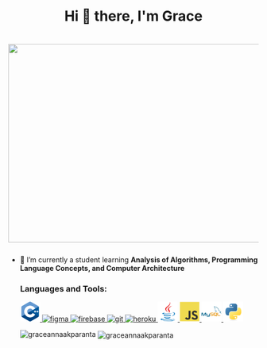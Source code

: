 <!--
**GraceAnnaAkparanta/GraceAnnaAkparanta** is a ✨ _special_ ✨ repository because its `README.md` (this file) appears on your GitHub profile.

**Here are some ideas to get you started:

- 🔭 I’m currently working on ...
- 🌱 I’m currently learning ...
- 👯 I’m looking to collaborate on ...
- 🤔 I’m looking for help with ...
- 💬 Ask me about ...
- 📫 How to reach me: ...
- 😄 Pronouns: ...
- ⚡ Fun fact: ... 

<h3 align="center">A undergrad in tech</h3>
-->
  
<h1 align="center">
    Hi 👋 there, I'm Grace
</h1>
<h1 align="center"> 
  <img src="https://github.com/user-attachments/assets/d1d664f9-00e1-448a-979f-0ad0baaa2820"
 style="width: 800px; height: 400px; object-fit: scale-down;">
</h1>

- 🌱 I’m currently a student learning **Analysis of Algorithms, Programming Language Concepts, and Computer
    Architecture**

   <!--<h3 align="left">Connect with me:</h3>
    <p align="left"> hello
    </p> -->

    <h3 align="left">Languages and Tools:</h3>
    <p align="left"> <a href="https://www.w3schools.com/cpp/" target="_blank" rel="noreferrer"> <img
                src="https://raw.githubusercontent.com/devicons/devicon/master/icons/cplusplus/cplusplus-original.svg"
                alt="cplusplus" width="40" height="40" /> </a> <a href="https://www.figma.com/" target="_blank"
            rel="noreferrer"> <img src="https://www.vectorlogo.zone/logos/figma/figma-icon.svg" alt="figma" width="40"
                height="40" /> </a> <a href="https://firebase.google.com/" target="_blank" rel="noreferrer"> <img
                src="https://www.vectorlogo.zone/logos/firebase/firebase-icon.svg" alt="firebase" width="40"
                height="40" /> </a> <a href="https://git-scm.com/" target="_blank" rel="noreferrer"> <img
                src="https://www.vectorlogo.zone/logos/git-scm/git-scm-icon.svg" alt="git" width="40" height="40" />
        </a> <a href="https://heroku.com" target="_blank" rel="noreferrer"> <img
                src="https://www.vectorlogo.zone/logos/heroku/heroku-icon.svg" alt="heroku" width="40" height="40" />
        </a> <a href="https://www.java.com" target="_blank" rel="noreferrer"> <img
                src="https://raw.githubusercontent.com/devicons/devicon/master/icons/java/java-original.svg" alt="java"
                width="40" height="40" /> </a> <a href="https://developer.mozilla.org/en-US/docs/Web/JavaScript"
            target="_blank" rel="noreferrer"> <img
                src="https://raw.githubusercontent.com/devicons/devicon/master/icons/javascript/javascript-original.svg"
                alt="javascript" width="40" height="40" /> </a> <a href="https://www.mysql.com/" target="_blank"
            rel="noreferrer"> <img
                src="https://raw.githubusercontent.com/devicons/devicon/master/icons/mysql/mysql-original-wordmark.svg"
                alt="mysql" width="40" height="40" /> </a> <a href="https://www.python.org" target="_blank"
            rel="noreferrer"> <img
                src="https://raw.githubusercontent.com/devicons/devicon/master/icons/python/python-original.svg"
                alt="python" width="40" height="40" /> </a> </p>

    <p><img align="left"
            src="https://github-readme-stats.vercel.app/api/top-langs?username=graceannaakparanta&show_icons=true&locale=en&layout=compact"
            alt="graceannaakparanta" /></p>

    <p>&nbsp;<img align="center"
            src="https://github-readme-stats.vercel.app/api?username=graceannaakparanta&show_icons=true&locale=en"
            alt="graceannaakparanta" /></p>
